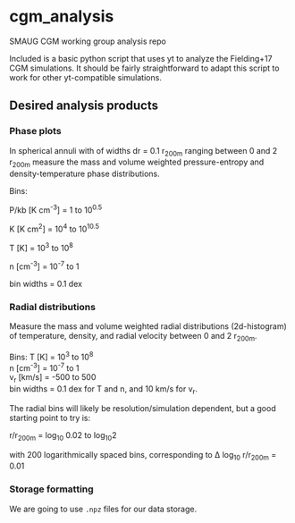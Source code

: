 # cgm_analysis
SMAUG CGM working group analysis repo

Included is a basic python script that uses yt to analyze the Fielding+17 CGM simulations. It should be fairly straightforward to adapt this script to work for other yt-compatible simulations.

## Desired analysis products
### Phase plots
In spherical annuli with of widths dr = 0.1 r<sub>200m</sub> ranging between 0 and 2 r<sub>200m</sub> measure the mass and volume weighted pressure-entropy and density-temperature phase distributions.

Bins:

P/kb [K cm<sup>-3</sup>] 	= 1 to 10<sup>0.5</sup>

K    [K cm<sup>2</sup>]  	= 10<sup>4</sup> to 10<sup>10.5</sup>

T    [K]       				= 10<sup>3</sup> to 10<sup>8</sup>

n    [cm<sup>-3</sup>]   	= 10<sup>-7</sup> to 1 

bin widths = 0.1 dex

### Radial distributions
Measure the mass and volume weighted radial distributions (2d-histogram) of temperature, density, and radial velocity between 0 and 2 r<sub>200m</sub>. 

Bins:
T    [K]       				= 10<sup>3</sup> to 10<sup>8</sup>    
n    [cm<sup>-3</sup>]   	= 10<sup>-7</sup> to 1    
v<sub>r</sub>    [km/s]   	= -500 to 500     
bin widths = 0.1 dex for T and n, and 10 km/s for v<sub>r</sub>.   

The radial bins will likely be resolution/simulation dependent, but a good starting point to try is:

r/r<sub>200m</sub> = log<sub>10</sub> 0.02 to log<sub>10</sub>2

with 200 logarithmically spaced bins, corresponding to ∆ log<sub>10</sub> r/r<sub>200m</sub> = 0.01


### Storage formatting
We are going to use `.npz` files for our data storage. 

